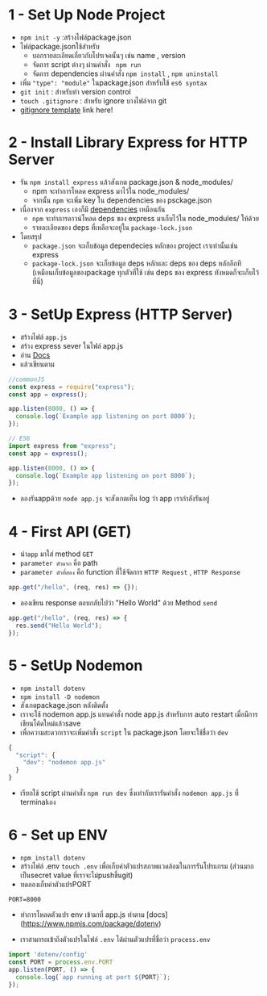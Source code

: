 # 1 - Set Up Node Project

- `npm init -y` :สร้างไฟล์package.json
- ไฟล์package.jsonใช้สำหรับ
  - บอกรายละเอียดเกี่ยวกับโปรเจคนั้นๆ เช่น name , version
  - จัดการ script ต่างๆ ผ่านคำสั่ง ` npm run`
  - จัดการ dependencies ผ่านคำสั่ง `npm install` , `npm uninstall`
- เพิ่ม `"type": "module"` ในpackage.json สำหรับใช้ `es6 syntax`
- `git init` : สำหรับทำ version control
- `touch .gitignore` : สำหรับ ignore บางไฟล์จาก git
- [gitignore template](https://github.com/github/gitignore/blob/main/Node.gitignore) link here!

# 2 - Install Library Express for HTTP Server

- รัน `npm install express` แล้วสังเกต package.json & node_modules/
  - npm จะทำการโหลด express มาไว้ใน node_modules/
  - จากนั้น `npm` จะเพิ่ม key ใน dependencies ของ psckage.json
- เนื่องจาก `express` เองก็มี [dependencies](https://www.npmjs.com/package/express) เหมือนกัน
  - `npm` จะทำการดาวน์โหลด deps ของ express มาเก็บไว้ใน node_modules/ ให้ด้วย
  - รายละเอียดของ deps ที่เหลือจะอยู่ใน `package-lock.json`
- โดยสรุป
  - `package.json` จะเก็บข้อมูล dependecies หลักของ project เราเท่านั้นเช่น express
  - `package-lock.json` จะเก็บข้อมูล deps หลักและ deps ของ deps หลักอีกที (เหมือนเก็บข้อมูลของpackage ทุกตัวที่ใช้ เช่น deps ของ express ทังหมดก็จะเก็บไว้ที่นี่)

# 3 - SetUp Express (HTTP Server)

- สร้างไฟล์ `app.js`
- สร้าง express sever ในไฟล์ app.js
- อ่าน [Docs](https://expressjs.com/)
- แล้วเขียนตาม

```js
//commonJS
const express = require("express");
const app = express();

app.listen(8000, () => {
  console.log(`Example app listening on port 8000`);
});
```

```js
// ES6
import express from "express";
const app = express();

app.listen(8000, () => {
  console.log(`Example app listening on port 8000`);
});
```

- ลองรันappด้วย `node app.js` จะสังเกตเห็น log ว่า app เรากำลังรันอยู่

# 4 - First API (GET)

- นำ`app` มาใส่ method `GET`
- `parameter ตัวแรก` คือ path
- `parameter ตัวที่สอง` คือ function ที่ใช้จัดการ `HTTP Request` , `HTTP Response`

```js
app.get("/hello", (req, res) => {});
```

- ลองเขียน response ตอบกลับไปว่า "Hello World" ด้วย Method `send`

```js
app.get("/hello", (req, res) => {
  res.send("Hello World");
});
```

# 5 - SetUp Nodemon

- `npm install dotenv`
- `npm install -D nodemon`
- สังเกตpackage.json หลังติดตั้ง
- เราจะใช้ nodemon app.js แทนคำสั่ง node app.js สำหรับการ auto restart เมื่อมีการเขียนโค้ดใหม่แล้วsave
- เพื่อความสะดวกเราจะเพิ่มคำสั่ง `script` ใน package.json โดยจะใช้ชื่อว่า `dev`

```js
{
  "script": {
    "dev": "nodemon app.js"
  }
}
```

- เรียกใช้ script ผ่านคำสั่ง `npm run dev` ซึ่งเท่ากับเรารันคำสั่ง `nodemon app.js` ที่ terminalเอง

# 6 - Set up ENV

- `npm install dotenv`
- สร้างไฟล์ .env `touch .env` เพื่อเก็บค่าตัวแปรสภาพแวดล้อมในการรันโปรแกรม (ส่วนมากเป็นsecret value ที่เราจะไม่pushขึ้นgit)
- ทดลองเก็บค่าตัวแปรPORT

```env
PORT=8000

```

- ทำการโหลดตัวแปร env เข้ามาที่ app.js ทำตาม [docs] 
(https://www.npmjs.com/package/dotenv)  

- เราสามารถเข้าถึงตัวแปรในไฟล์ `.env` ได้ผ่านตัวแปรที่ชื่อว่า `process.env`
```js
import 'dotenv/config'
const PORT = process.env.PORT
app.listen(PORT, () => {
  console.log(`app running at port ${PORT}`);
});

